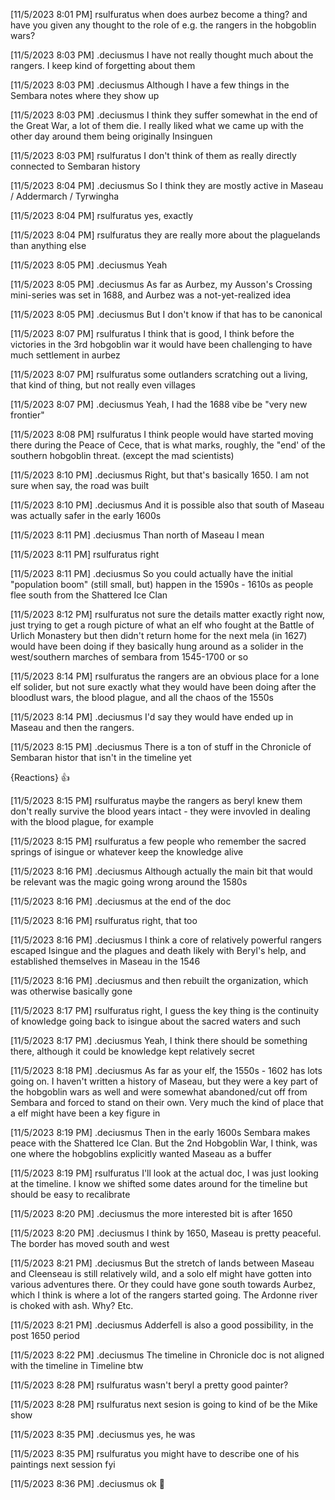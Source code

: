 


[11/5/2023 8:01 PM] rsulfuratus
when does aurbez become a thing? and have you given any thought to the role of e.g. the rangers in the hobgoblin wars?


[11/5/2023 8:03 PM] .deciusmus
I have not really thought much about the rangers. I keep kind of forgetting about them


[11/5/2023 8:03 PM] .deciusmus
Although I have a few things in the Sembara notes where they show up


[11/5/2023 8:03 PM] .deciusmus
I think they suffer somewhat in the end of the Great War, a lot of them die. I really liked what we came up with the other day around them being originally Insinguen


[11/5/2023 8:03 PM] rsulfuratus
I don't think of them as really directly connected to Sembaran history


[11/5/2023 8:04 PM] .deciusmus
So I think they are mostly active in Maseau / Addermarch / Tyrwingha


[11/5/2023 8:04 PM] rsulfuratus
yes, exactly


[11/5/2023 8:04 PM] rsulfuratus
they are really more about the plaguelands than anything else


[11/5/2023 8:05 PM] .deciusmus
Yeah


[11/5/2023 8:05 PM] .deciusmus
As far as Aurbez, my Ausson's Crossing mini-series was set in 1688, and Aurbez was a not-yet-realized idea


[11/5/2023 8:05 PM] .deciusmus
But I don't know if that has to be canonical


[11/5/2023 8:07 PM] rsulfuratus
I think that is good, I think before the victories in the 3rd hobgoblin war it would have been challenging to have much settlement in aurbez


[11/5/2023 8:07 PM] rsulfuratus
some outlanders scratching out a living, that kind of thing, but not really even villages


[11/5/2023 8:07 PM] .deciusmus
Yeah, I had the 1688 vibe be "very new frontier"


[11/5/2023 8:08 PM] rsulfuratus
I think people would have started moving there during the Peace of Cece, that is what marks, roughly, the "end' of the southern hobgoblin threat. (except the mad scientists)


[11/5/2023 8:10 PM] .deciusmus
Right, but that's basically 1650. I am not sure when say, the road was built


[11/5/2023 8:10 PM] .deciusmus
And it is possible also that south of Maseau was actually safer in the early 1600s


[11/5/2023 8:11 PM] .deciusmus
Than north of Maseau I mean


[11/5/2023 8:11 PM] rsulfuratus
right


[11/5/2023 8:11 PM] .deciusmus
So you could actually have the initial "population boom" (still small, but) happen in the 1590s - 1610s as people flee south from the Shattered Ice Clan


[11/5/2023 8:12 PM] rsulfuratus
not sure the details matter exactly right now, just trying to get a rough picture of what an elf who fought at the Battle of Urlich Monastery but then didn't return home for the next mela (in 1627) would have been doing if they basically hung around as a solider in the west/southern marches of sembara from 1545-1700 or so


[11/5/2023 8:14 PM] rsulfuratus
the rangers are an obvious place for a lone elf solider, but not sure exactly what they would have been doing after the bloodlust wars, the blood plague, and all the chaos of the 1550s


[11/5/2023 8:14 PM] .deciusmus
I'd say they would have ended up in Maseau and then the rangers.


[11/5/2023 8:15 PM] .deciusmus
There is a ton of stuff in the Chronicle of Sembaran histor that isn't in the timeline yet

{Reactions}
👍

[11/5/2023 8:15 PM] rsulfuratus
maybe the rangers as beryl knew them don't really survive the blood years intact - they were invovled in dealing with the blood plague, for example


[11/5/2023 8:15 PM] rsulfuratus
a few people who remember the sacred springs of isingue or whatever keep the knowledge alive


[11/5/2023 8:16 PM] .deciusmus
Although actually the main bit that would be relevant was the magic going wrong around the 1580s


[11/5/2023 8:16 PM] .deciusmus
at the end of the doc


[11/5/2023 8:16 PM] rsulfuratus
right, that too


[11/5/2023 8:16 PM] .deciusmus
I think a core of relatively powerful rangers escaped Isingue and the plagues and death likely with Beryl's help, and established themselves in Maseau in the 1546


[11/5/2023 8:16 PM] .deciusmus
and then rebuilt the organization, which was otherwise basically gone


[11/5/2023 8:17 PM] rsulfuratus
right, I guess the key thing is the continuity of knowledge going back to isingue about the sacred waters and such


[11/5/2023 8:17 PM] .deciusmus
Yeah, I think there should be something there, although it could be knowledge kept relatively secret


[11/5/2023 8:18 PM] .deciusmus
As far as your elf, the 1550s - 1602 has lots going on. I haven't written a history of Maseau, but they were a key part of the hobgoblin wars as well and were somewhat abandoned/cut off from Sembara and forced to stand on their own. Very much the kind of place that a elf might have been a key figure in


[11/5/2023 8:19 PM] .deciusmus
Then in the early 1600s Sembara makes peace with the Shattered Ice Clan. But the 2nd Hobgoblin War, I think, was one where the hobgoblins explicitly wanted Maseau as a buffer


[11/5/2023 8:19 PM] rsulfuratus
I'll look at the actual doc, I was just looking at the timeline. I know we shifted some dates around for the timeline but should be easy to recalibrate


[11/5/2023 8:20 PM] .deciusmus
the more interested bit is after 1650


[11/5/2023 8:20 PM] .deciusmus
I think by 1650, Maseau is pretty peaceful. The border has moved south and west


[11/5/2023 8:21 PM] .deciusmus
But the stretch of lands between Maseau and Cleenseau is still relatively wild, and a solo elf might have gotten into various adventures there. Or they could have gone south towards Aurbez, which I think is where a lot of the rangers started going. The Ardonne river is choked with ash. Why? Etc.


[11/5/2023 8:21 PM] .deciusmus
Adderfell is also a good possibility, in the post 1650 period


[11/5/2023 8:22 PM] .deciusmus
The timeline in Chronicle doc is not aligned with the timeline in Timeline btw


[11/5/2023 8:28 PM] rsulfuratus
wasn't beryl a pretty good painter?


[11/5/2023 8:28 PM] rsulfuratus
next sesion is going to kind of be the Mike show


[11/5/2023 8:35 PM] .deciusmus
yes, he was


[11/5/2023 8:35 PM] rsulfuratus
you might have to describe one of his paintings next session fyi


[11/5/2023 8:36 PM] .deciusmus
ok 🙂